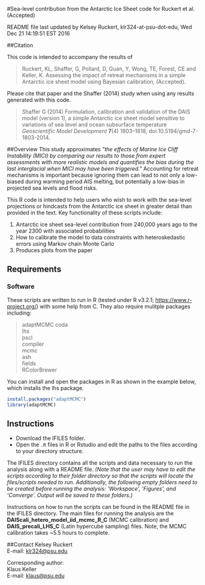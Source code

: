 #Sea-level contribution from the Antarctic Ice Sheet code for Ruckert et al. (Accepted)

README file last updated by Kelsey Ruckert, klr324-at-psu-dot-edu, Wed Dec 21 14:19:51 EST 2016

##Citation

This code is intended to accompany the results of

>Ruckert, KL, Shaffer, G, Pollard, D, Guan, Y, Wong, TE, Forest, CE and Keller, K. Assessing the impact of retreat mechanisms in a simple Antarctic ice sheet model using Bayesian calibration, (Accepted).

Please cite that paper and the Shaffer (2014) study when using any results generated with this code.

>Shaffer G (2014) Formulation, calibration and validation of the DAIS model (version 1), a simple Antarctic ice sheet model sensitive to variations of sea level and ocean subsurface temperature _Geoscientific Model Development_ **7**(4) 1803–1818, doi:10.5194/gmd-7-1803-2014.

##Overview
This study approximates *"the effects of Marine Ice Cliff Instability (MICI) by comparing our results to those from expert assessments with more realistic models and quantifies the bias during the last interglacial when MICI may have been triggered."* Accounting for retreat mechanisms is important because ignoring them can lead to not only a low-biased during warming period AIS melting, but potentially a low-bias in projected sea levels and flood risks.

This R code is intended to help users who wish to work with the sea-level projections or hindcasts from the Antarctic ice sheet in greater detail than provided in the text. Key functionality of these scripts include:

1. Antarctic ice sheet sea-level contribution from 240,000 years ago to the year 2300 with associated probabilities
2. How to calibrate the model to data constraints with heteroskedastic errors using Markov chain Monte Carlo
3. Produces plots from the paper

## Requirements
### Software
These scripts are written to run in R (tested under R v3.2.1; https://www.r-project.org/) with some help from C. They also require mulitple packages including:  
>adaptMCMC 
coda  
lhs  
pscl  
compiler  
mcmc  
ash  
fields  
RColorBrewer

You can install and open the packages in R as shown in the example below, which installs the lhs package.

```R
install.packages("adaptMCMC")
library(adaptMCMC)
```

## Instructions
* Download the IFILES folder.
* Open the `.R` files in R or Rstudio and edit the paths to the files according to your directory structure.

The IFILES directory contains all the scripts and data necessary to run the analysis along with a README file. _(Note that the user may have to edit the scripts according to their folder directory so that the scripts will locate the files/scripts needed to run. Additionally, the following empty folders need to be created before running the analysis: 'Workspace', 'Figures', and 'Converge'. Output will be saved to these folders.)_

Instructions on how to run the scripts can be found in the README file in the IFILES directory. The main files for running the analysis  are the **DAIScali_hetero_model_iid_mcmc_R_C** (MCMC calibration) and **DAIS_precali_LHS_C** (Latin hypercube sampling) files. Note, the MCMC calibration takes ~5.5 hours to complete.

##Contact
Kelsey Ruckert  
E-mail: <klr324@psu.edu>  

Corresponding author:  
Klaus Keller   
E-mail: <klaus@psu.edu>
